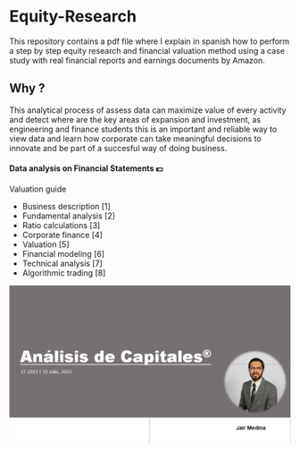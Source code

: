 # Equity-Research

This repository contains a pdf file where I explain in spanish how to perform a step by step equity research and financial valuation method using a case study with real financial reports and earnings documents by Amazon.

## Why ? 
This analytical process of assess data can maximize value of every activity and detect where are the key areas of expansion and investment, as engineering and finance students this is an important and reliable way to view data and learn how corporate can take meaningful decisions to innovate and be part of a succesful way of doing business.

#### Data analysis on Financial Statements :dollar:

Valuation guide
- Business description <a id="2">[1]</a>
- Fundamental analysis <a id="2">[2]</a>
- Ratio calculations <a id="2">[3]</a>
- Corporate finance <a id="2">[4]</a>
- Valuation <a id="2">[5]</a>
- Financial modeling <a id="2">[6]</a>
- Technical analysis <a id="2">[7]</a>
- Algorithmic trading <a id="2">[8]</a>

<p align="center"><img src="Images/IMG1.PNG" width="600" > </p>
